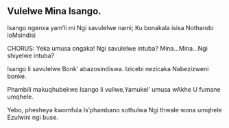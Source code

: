## Vulelwe Mina Isango.

Isango ngenxa yam’li mi Ngi savulelwe nami;
Ku bonakala isisa Nothando loMsindisi

CHORUS:
Yeka umusa ongaka! Ngi savulelwe intuba?
Mina...Mina...Ngi shiyelwe intuba?

Isango li savulelwe Bonk’ abazosindiswa.
Izicebi nezicaka Nabezizweni bonke.

Phambili makuqhubekwe Isango li vuliwe,Yamukel’ umusa wAkhe U fumane umqhele.

Yebo, phesheya kwomfula Is’phambano sothulwa
Ngi thwale wona umqhele Ezulwini ngi buse.
